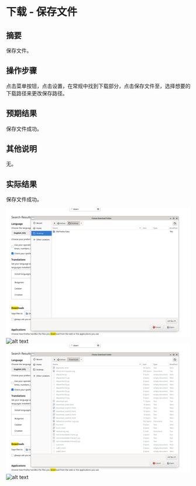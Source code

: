 # 下载 - 保存文件

## 摘要

保存文件。

## 操作步骤

点击菜单按钮，点击设置，在常规中找到下载部分，点击保存文件至，选择想要的下载路径来更改保存路径。

## 预期结果

保存文件成功。

## 其他说明

无。

## 实际结果

保存文件成功。

![alt text](image-93.png)
![alt text](image-94.png)
![alt text](image-117.png)
![alt text](image-118.png)